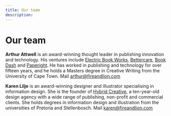 ```yaml
---
title: Our team
description: 
---
```


# Our team

**Arthur Attwell** is an award-winning thought leader in publishing innovation and technology. His ventures include [Electric Book Works](http://electricbookworks.com), [Bettercare](http://bettercare.co.za), [Book Dash](http://bookdash.org) and [Paperight](http://paperight.com). He has worked in publishing and technology for over fifteen years, and he holds a Masters degree in Creative Writing from the University of Cape Town. Mail [arthur@fireandlion.com](mailto:arthur@fireandlion.com)

**Karen Lilje** is an award-winning designer and illustrator specialising in information design. She is the founder of [Hybrid Creative](http://hybridcreative.co.za), a ten-year-old design agency with a wide range of publishing, non-profit and commercial clients. She holds degrees in information design and illustration from the universities of Pretoria and Stellenbosch. Mail [karen@fireandlion.com](mailto:karen@fireandlion.com)
